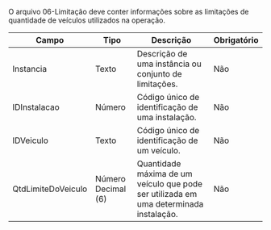 O arquivo 06-Limitação deve conter informações sobre as limitações de quantidade de veículos
utilizados na operação.

| Campo              | Tipo               | Descrição                                                                                  | Obrigatório |
|--------------------|--------------------|--------------------------------------------------------------------------------------------|-------------|
| Instancia          | Texto              | Descrição de uma instância ou conjunto de limitações.                                       | Não         |
| IDInstalacao       | Número             | Código único de identificação de uma instalação.                                            | Não         |
| IDVeiculo          | Texto              | Código único de identificação de um veículo.                                                | Não         |
| QtdLimiteDoVeiculo | Número Decimal (6)  | Quantidade máxima de um veículo que pode ser utilizada em uma determinada instalação.       | Não         |

